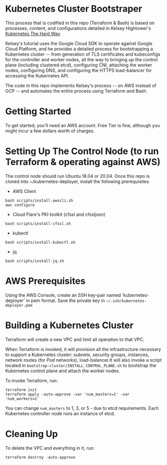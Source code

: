 # Kubernetes Cluster Bootstraper
This process that is codified in this repo (Terraform & Bash) is based on processes, content, and configurations detailed in Kelsey Hightower's [Kubernetes The Hard Way](https://github.com/kelseyhightower/kubernetes-the-hard-way/).

Kelsey's tutorial uses the Google Cloud SDK to operate against Google Cloud Platform, and he provides a detailed process for bootstrapping a Kubernetes cluster -- from generation of TLS certificates and kubeconfigs for the controller and worker nodes, all the way to bringing up the control plane (including clustered etcd), configuring CNI, attaching the worker nodes, configuring DNS, and configuring the HTTPS load-balancer for accessing the Kubernetes API.

The code in this repo implements Kelsey's process -- on AWS instead of GCP -- and automates the entire process using Terraform and Bash.

# Getting Started
To get started, you'll need an AWS account.  Free Tier is fine, although you might incur a few dollars worth of charges.

# Setting Up The Control Node (to run Terraform & operating against AWS)
The control node should run Ubuntu 18.04 or 20.04.  Once this repo is cloned into ~/kubernetes-deployer, install the following prerequisites:
* AWS Client
```
bash scripts/install-awscli.sh
aws configure
```
* Cloud Flare's PKI toolkit (cfssl and cfssljson)
```
bash scripts/install-cfssl.sh
```
* kubectl
```
bash scripts/install-kubectl.sh
```
* jq
```
bash scripts/install-jq.sh
```

# AWS Prerequisites
Using the AWS Console, create an SSH key-pair named 'kubernetes-deployer' in pem format.  Save the private key in `~/.ssh/kubernetes-deployer.pem`

# Building a Kubernetes Cluster
Terraform will create a new VPC and limit all operation to that VPC.

When Terraform is invoked, it will provision all the infrastructure necessary to support a Kubernetes cluster: subnets, security groups, instances, network routes (for Pod networks), load-balancer.It will also invoke a script located in `bootstrap-cluster/INSTALL_CONTROL_PLANE.sh` to bootstrap the Kubernetes control plane and attach the worker nodes.

To invoke Terraform, run:
```
terraform init
terraform apply -auto-approve -var 'num_masters=1' -var 'num_workers=1'
```

You can change `num_masters` to 1, 3, or 5 - due to etcd requirements. Each Kubernetes controller node runs an instance of etcd.

# Cleaning Up
To delete the VPC and everything in it, run:
```
terraform destroy -auto-approve
```
